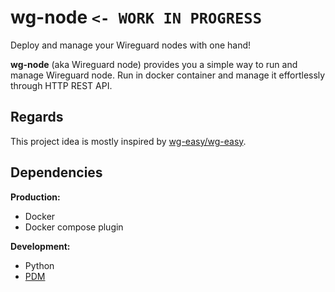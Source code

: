 # wg-node `<- WORK IN PROGRESS`


Deploy and manage your Wireguard nodes with one hand! 

**wg-node** (aka Wireguard node) provides you a simple way to run and manage Wireguard node.
Run in docker container and manage it effortlessly through HTTP REST API.

## Regards
This project idea is mostly inspired by [wg-easy/wg-easy](https://github.com/wg-easy/wg-easy).

## Dependencies
**Production:**
- Docker
- Docker compose plugin

**Development:**
* Python
* [PDM](https://github.com/pdm-project/pdm)
